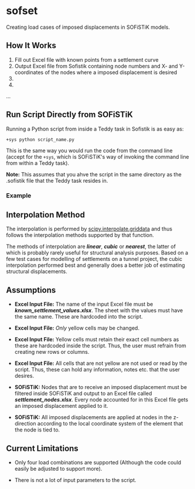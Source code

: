# sofset
Creating load cases of imposed displacements in SOFiSTiK models.


## How It Works

1. Fill out Excel file with known points from a settlement curve
2. Output Excel file from Sofistik containing node numbers and X- and Y-coordinates of the nodes where a imposed displacement is desired
3. 
4. 
...

## Run Script Directly from SOFiSTiK
Running a Python script from inside a Teddy task in Sofistik is as easy as:

`+sys python script_name.py`

This is the same way you would run the code from the command line (accept for the `+sys`, which is SOFiSTiK's way of invoking the command line from within a Teddy task). 

**Note:** This assumes that you ahve the script in the same directory as the .sofistik file that the Teddy task resides in.  

### Example



## Interpolation Method

The interpolation is performed by [scipy.interpolate.griddata](https://docs.scipy.org/doc/scipy/reference/generated/scipy.interpolate.griddata.html) and thus follows the interpolation methods supported by that function. 

The methods of interpolation are ***linear***, ***cubic*** or ***nearest***, the latter of which is probably rarely useful for structural analysis purposes. Based on a few test cases for modelling of settlements on a tunnel project, the cubic interpolation performed best and generally does a better job of estimating structural displacements. 

## Assumptions

   * **Excel Input File:** The name of the input Excel file must be ***known_settlement_values.xlsx***. The sheet with the values must have the same name. These are hardcoded into the script.

   * **Excel Input File:** *Only* yellow cells may be changed.
   
   * **Excel Input File:** Yellow cells must retain their exact cell numbers as these are hardcoded inside the script. Thus, the user must refrain from creating new rows or columns.     
   
   * **Excel Input File:** All cells that are not yellow are not used or read by the script. Thus, these can hold any information, notes etc. that the user desires. 
      
   * **SOFiSTiK:** Nodes that are to receive an imposed displacement must be filtered inside SOFiSTiK and output to an Excel file called ***settlement_nodes.xlsx***. Every node accounted for in this Excel file gets an imposed displacement applied to it.
   
   * **SOFiSTiK:** All imposed displacements are applied at nodes in the z-direction according to the local coordinate system of the element that the node is tied to.  


## Current Limitations

* Only four load combinations are supported (Although the code could easily be adjusted to support more). 

* There is not a lot of input parameters to the script. 
